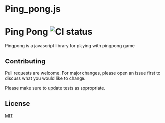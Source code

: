 # Ping_pong.js

# Ping Pong ![CI status](https://img.shields.io/badge/build-passing-brightgreen.svg)

Pingpong is a javascript library for playing with pingpong game




## Contributing
Pull requests are welcome. For major changes, please open an issue first to discuss what you would like to change.

Please make sure to update tests as appropriate.

## License
[MIT](https://choosealicense.com/licenses/mit/)
